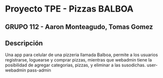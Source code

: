 # Proyecto TPE - Pizzas BALBOA

## GRUPO 112 - Aaron Monteagudo, Tomas Gomez

## Descripción

Una app para celular de una pizzeria llamada Balboa, permite a los usuarios registrarse, loguearse y comprar pizzas, mientras que webadmin tiene la posibilidad de agregar categorias, pizzas, y eliminar a las susodichas.
user-webadmin
pass-admin
